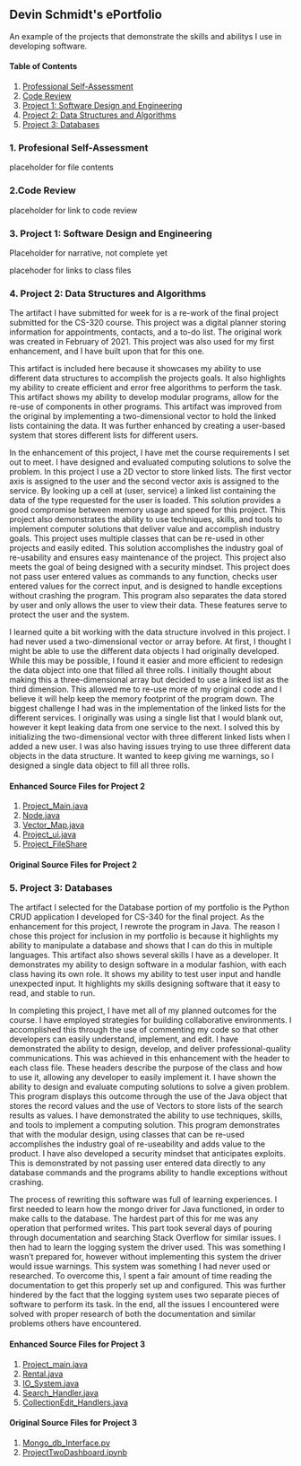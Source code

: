 ## Devin Schmidt's ePortfolio

An example of the projects that demonstrate the skills and abilitys I use in developing software.

#### Table of Contents
1.	[Professional Self-Assessment](https://devs71.github.io#1-professional-self-assessment)
2.	[Code Review](https://devs71.github.io#2-code-review)
3.	[Project 1: Software Design and Engineering](https://devs71.github.io#3-project-1-software-design-and-engineering)
4.	[Project 2: Data Structures and Algorithms](https://devs71.github.io#4-project-2-data-structures-and-algorithms)
5.	[Project 3: Databases](https://devs71.github.io#5-project-3-databases)

### 1. Profesional Self-Assessment
placeholder for file contents


### 2.Code Review
placeholder for link to code review

### 3. Project 1: Software Design and Engineering
Placeholder for narrative, not complete yet

placehoder for links to class files

### 4. Project 2: Data Structures and Algorithms
The artifact I have submitted for week for is a re-work of the final project submitted for the CS-320 course. This project was a digital planner storing information for appointments, contacts, and a to-do list. The original work was created in February of 2021. This project was also used for my first enhancement, and I have built upon that for this one.

This artifact is included here because it showcases my ability to use different data structures to accomplish the projects goals. It also highlights my ability to create efficient and error free algorithms to perform the task. This artifact shows my ability to develop modular programs, allow for the re-use of components in other programs. This artifact was improved from the original by implementing a two-dimensional vector to hold the linked lists containing the data. It was further enhanced by creating a user-based system that stores different lists for different users.

In the enhancement of this project, I have met the course requirements I set out to meet. I have designed and evaluated computing solutions to solve the problem. In this project I use a 2D vector to store linked lists. The first vector axis is assigned to the user and the second vector axis is assigned to the service. By looking up a cell at (user, service) a linked list containing the data of the type requested for the user is loaded. This solution provides a good compromise between memory usage and speed for this project. This project also demonstrates the ability to use techniques, skills, and tools to implement computer solutions that deliver value and accomplish industry goals. This project uses multiple classes that can be re-used in other projects and easily edited. This solution accomplishes the industry goal of re-usability and ensures easy maintenance of the project. This project also meets the goal of being designed with a security mindset. This project does not pass user entered values as commands to any function, checks user entered values for the correct input, and is designed to handle exceptions without crashing the program. This program also separates the data stored by user and only allows the user to view their data. These features serve to protect the user and the system.

I learned quite a bit working with the data structure involved in this project. I had never used a two-dimensional vector or array before. At first, I thought I might be able to use the different data objects I had originally developed. While this may be possible, I found it easier and more efficient to redesign the data object into one that filled all three rolls. I initially thought about making this a three-dimensional array but decided to use a linked list as the third dimension. This allowed me to re-use more of my original code and I believe it will help keep the memory footprint of the program down. The biggest challenge I had was in the implementation of the linked lists for the different services. I originally was using a single list that I would blank out, however it kept leaking data from one service to the next. I solved this by initializing the two-dimensional vector with three different linked lists when I added a new user. I was also having issues trying to use three different data objects in the data structure. It wanted to keep giving me warnings, so I designed a single data object to fill all three rolls.

#### Enhanced Source Files for Project 2
1. [Project_Main.java](Project2_Main.java)
2. [Node.java](https://github.com/DevS71/DevS71.github.io/blob/main/Node.java)
3. [Vector_Map.java](https://github.com/DevS71/DevS71.github.io/blob/main/VectorMap.java)
4. [Project_ui.java](https://github.com/DevS71/DevS71.github.io/blob/main/Project2_ui.java)
5. [Project_FileShare](https://github.com/DevS71/DevS71.github.io/blob/main/Project2_FileShare.java)

#### Original Source Files for Project 2


### 5. Project 3: Databases
The artifact I selected for the Database portion of my portfolio is the Python CRUD application I developed for CS-340 for the final project. As the enhancement for this project, I rewrote the program in Java. The reason I chose this project for inclusion in my portfolio is because it highlights my ability to manipulate a database and shows that I can do this in multiple languages. This artifact also shows several skills I have as a developer. It demonstrates my ability to design software in a modular fashion, with each class having its own role. It shows my ability to test user input and handle unexpected input. It highlights my skills designing software that it easy to read, and stable to run.

In completing this project, I have met all of my planned outcomes for the course. I have employed strategies for building collaborative environments. I accomplished this through the use of commenting my code so that other developers can easily understand, implement, and edit. I have demonstrated the ability to design, develop, and deliver professional-quality communications. This was achieved in this enhancement with the header to each class file. These headers describe the purpose of the class and how to use it, allowing any developer to easily implement it. I have shown the ability to design and evaluate computing solutions to solve a given problem. This program displays this outcome through the use of the Java object that stores the record values and the use of Vectors to store lists of the search results as values. I have demonstrated the ability to use techniques, skills, and tools to implement a computing solution. This program demonstrates that with the modular design, using classes that can be re-used accomplishes the industry goal of re-useability and adds value to the product. I have also developed a security mindset that anticipates exploits. This is demonstrated by not passing user entered data directly to any database commands and the programs ability to handle exceptions without crashing. 

The process of rewriting this software was full of learning experiences. I first needed to learn how the mongo driver for Java functioned, in order to make calls to the database. The hardest part of this for me was any operation that performed writes. This part took several days of pouring through documentation and searching Stack Overflow for similar issues. I then had to learn the logging system the driver used. This was something I wasn’t prepared for, however without implementing this system the driver would issue warnings. This system was something I had never used or researched. To overcome this, I spent a fair amount of time reading the documentation to get this properly set up and configured. This was further hindered by the fact that the logging system uses two separate pieces of software to perform its task. In the end, all the issues I encountered were solved with proper research of both the documentation and similar problems others have encountered. 


#### Enhanced Source Files for Project 3
1. [Project_main.java](https://github.com/DevS71/DevS71.github.io/blob/main/Project_Main.java)
2. [Rental.java](https://github.com/DevS71/DevS71.github.io/blob/main/Rental.java)
3. [IO_System.java](https://github.com/DevS71/DevS71.github.io/blob/main/IO_System.java)
4. [Search_Handler.java](https://github.com/DevS71/DevS71.github.io/blob/main/Search_Handler.java)
5. [CollectionEdit_Handlers.java](https://github.com/DevS71/DevS71.github.io/blob/main/CollectionEdit_Handlers.java)

#### Original Source Files for Project 3
1. [Mongo_db_Interface.py](https://github.com/DevS71/DevS71.github.io/blob/main/Mongo_db_Interface.py)
2. [ProjectTwoDashboard.ipynb](https://github.com/DevS71/DevS71.github.io/blob/main/ProjectTwoDashboard.ipynb.txt)
